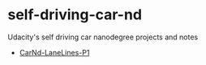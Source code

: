 # self-driving-car-nd
Udacity's self driving car nanodegree projects and notes

* [CarNd-LaneLines-P1](https://github.com/jaeoh2/self-driving-car-nd/tree/master/CarND-LaneLines-P1)
